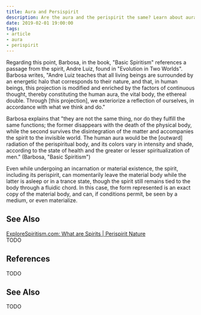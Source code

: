 ```yaml
---
title: Aura and Persispirit
description: Are the aura and the perispirit the same? Learn about aura, perispirt and other important concepts about them
date: 2019-02-01 19:00:00
tags: 
- article
- aura
- perispirit
---
```


Regarding this point, Barbosa, in the book, "Basic Spiritism" references a passage from the spirit, Andre Luiz, found in "Evolution in Two Worlds". Barbosa writes, "Andre Luiz teaches that all living beings are surrounded by an energetic halo that corresponds to their nature, and that, in human beings, this projection is modified and enriched by the factors of continuous thought, thereby constituting the human aura, the vital body, the ethereal double. Through [this projection], we exteriorize a reflection of ourselves, in accordance with what we think and do."

Barbosa explains that "they are not the same thing, nor do they fulfill the same functions; the former disappears with the death of the physical body, while the second survives the disintegration of the matter and accompanies the spirit to the invisible world. The human aura would be the [outward] radiation of the perispiritual body, and its colors vary in intensity and shade, according to the state of health and the greater or lesser spiritualization of men." (Barbosa, "Basic Spiritism")

Even while undergoing an incarnation or material existence, the spirit, including its perispirit, can momentarily leave the material body while the latter is asleep or in a trance state, though the spirit still remains tied to the body through a fluidic chord.  In this case, the form represented is an exact copy of the material body, and can, if conditions permit, be seen by a medium, or even materialize.

## See Also
[ExploreSpiritism.com: What are Spirits | Perispirit Nature](//www.explorespiritism.com/Philosophy_Perispirit_Nature.htm)  
TODO

## References
TODO

## See Also
TODO
